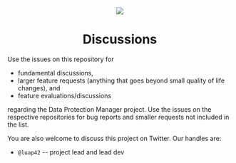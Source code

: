 <div align="center">
<img src="https://user-images.githubusercontent.com/21335202/194658375-66e6f81f-34e5-4c9f-b4a3-80e999ef4c43.png">
<h1>Discussions</h1>
</div>

Use the issues on this repository for

* fundamental discussions,
* larger feature requests (anything that goes beyond small quality of life changes), and
* feature evaluations/discussions

regarding the Data Protection Manager project. Use the issues on the respective repositories for bug reports and smaller requests not included in the list.

You are also welcome to discuss this project on Twitter. Our handles are:

- `@luap42` -- project lead and lead dev
